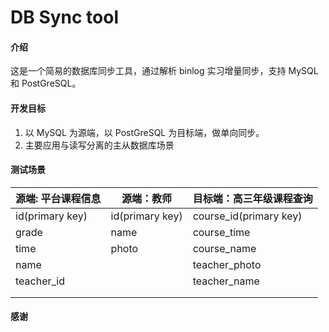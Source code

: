 # DB Sync tool

#### 介绍
这是一个简易的数据库同步工具，通过解析 binlog 实习增量同步，支持 MySQL 和 PostGreSQL。

#### 开发目标
1. 以 MySQL 为源端，以 PostGreSQL 为目标端，做单向同步。
2. 主要应用与读写分离的主从数据库场景

#### 测试场景

| 源端: 平台课程信息 | 源端：教师      | 目标端：高三年级课程查询 |
| ------------------ | --------------- | ------------------------ |
| id(primary key)    | id(primary key) | course_id(primary key)   |
| grade              | name            | course_time              |
| time               | photo           | course_name              |
| name               |                 | teacher_photo            |
| teacher_id         |                 | teacher_name             |
|                    |                 |                          |
|                    |                 |                          |



#### 感谢

[binlog2sql]: https://github.com/danfengcao/binlog2sql

